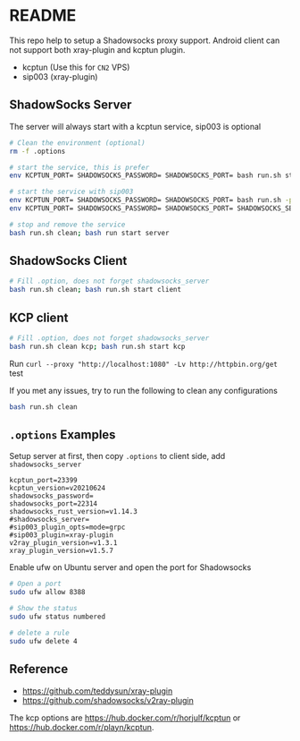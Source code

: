 # README

This repo help to setup a Shadowsocks proxy support. Android client can not support both xray-plugin and kcptun plugin.

- kcptun (Use this for `CN2` VPS)
- sip003 (xray-plugin)

## ShadowSocks Server

The server will always start with a kcptun service, sip003 is optional

```bash
# Clean the environment (optional)
rm -f .options

# start the service, this is prefer
env KCPTUN_PORT= SHADOWSOCKS_PASSWORD= SHADOWSOCKS_PORT= bash run.sh start server

# start the service with sip003
env KCPTUN_PORT= SHADOWSOCKS_PASSWORD= SHADOWSOCKS_PORT= bash run.sh -p xray-plugin -m "mode=grpc" start server
env KCPTUN_PORT= SHADOWSOCKS_PASSWORD= SHADOWSOCKS_PORT= SHADOWSOCKS_SERVER= SIP003_PLUGIN=xray-plugin SIP003_PLUGIN_OPTS=mode=grpc bash run.sh start server

# stop and remove the service
bash run.sh clean; bash run start server
```

## ShadowSocks Client

```bash
# Fill .option, does not forget shadowsocks_server
bash run.sh clean; bash run.sh start client
```

## KCP client

```bash
# Fill .option, does not forget shadowsocks_server
bash run.sh clean kcp; bash run.sh start kcp
```

Run `curl --proxy "http://localhost:1080" -Lv http://httpbin.org/get` test

If you met any issues, try to run the following to clean any configurations

```bash
bash run.sh clean
```

## `.options` Examples

Setup server at first, then copy `.options` to client side, add `shadowsocks_server`

```text
kcptun_port=23399
kcptun_version=v20210624
shadowsocks_password=
shadowsocks_port=22314
shadowsocks_rust_version=v1.14.3
#shadowsocks_server=
#sip003_plugin_opts=mode=grpc
#sip003_plugin=xray-plugin
v2ray_plugin_version=v1.3.1
xray_plugin_version=v1.5.7
```

Enable ufw on Ubuntu server and open the port for Shadowsocks

```bash
# Open a port
sudo ufw allow 8388

# Show the status
sudo ufw status numbered

# delete a rule
sudo ufw delete 4
```

## Reference

- <https://github.com/teddysun/xray-plugin>
- <https://github.com/shadowsocks/v2ray-plugin>

The kcp options are <https://hub.docker.com/r/horjulf/kcptun> or <https://hub.docker.com/r/playn/kcptun>.
